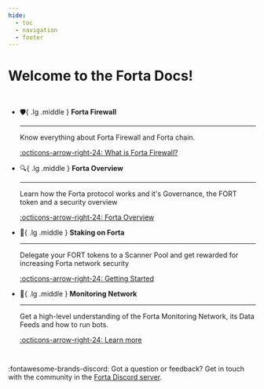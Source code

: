 ```yaml
---
hide:
  - toc
  - navigation
  - footer
---
```


# Welcome to the Forta Docs!

<div class="grid cards" style="grid-gap: .4rem;
    display: grid;
    grid-template-columns: repeat(auto-fit,minmax(min(100%,20rem),1fr));
    margin: 1em 0" markdown>


-   :shield:{ .lg .middle } __Forta Firewall__

    ---

    Know everything about Forta Firewall and Forta chain.

    [:octicons-arrow-right-24: What is Forta Firewall?](what-is-forta-firewall.md)

-   :mag:{ .lg .middle } __Forta Overview__

    ---

    Learn how the Forta protocol works and it's Governance, the FORT token and a security overview

    [:octicons-arrow-right-24: Forta Overview](governance.md )

-   :battery:{ .lg .middle } __Staking on Forta__

    ---

    Delegate your FORT tokens to a Scanner Pool and get rewarded for increasing Forta network security

    [:octicons-arrow-right-24: Getting Started](delegated-staking-introduction.md)

-   :flashlight:{ .lg .middle } __Monitoring Network__

    ---

    Get a high-level understanding of the Forta Monitoring Network, its Data Feeds and how to run bots.

    [:octicons-arrow-right-24: Learn more](getting-started.md)




</div>


:fontawesome-brands-discord: Got a question or feedback? Get in touch with the community in the [Forta Discord server](https://discord.gg/KACdTEutQq).<br><br>

